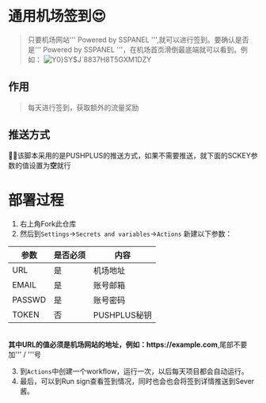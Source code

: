 # 通用机场签到😍<br/>
>只要机场网站''' Powered by SSPANEL ''',就可以进行签到。要确认是否是''' Powered by SSPANEL '''，在机场首页滑倒最底端就可以看到。例如：
![Y0}SY$J`8837H8T5GXM1DZY](https://user-images.githubusercontent.com/21276183/214764546-4f66333a-cb9b-420e-8260-697d26fb4547.png)
## 作用
>每天进行签到，获取额外的流量奖励

## 推送方式
  🚀🚀该脚本采用的是PUSHPLUS的推送方式，如果不需要推送，就下面的SCKEY参数的值设置为<b>空</b>就行

# 部署过程
 
1. 右上角Fork此仓库
2. 然后到`Settings`→`Secrets and variables`→`Actions` 新建以下参数：

| 参数   | 是否必须  | 内容  | 
| ------------ | ------------ | ------------ |
| URL  | 是  | 机场地址  |
| EMAIL  | 是  | 账号邮箱  |
| PASSWD | 是  | 账号密码  |
| TOKEN  | 否  | PUSHPLUS秘钥  |
<br/>
<b>其中URL的值必须是机场网站的地址，例如：https://example.com</b>,尾部不要加''' / '''号

3. 到`Actions`中创建一个workflow，运行一次，以后每天项目都会自动运行。<br/>
4. 最后，可以到Run sign查看签到情况，同时也会也会将签到详情推送到Sever酱。
